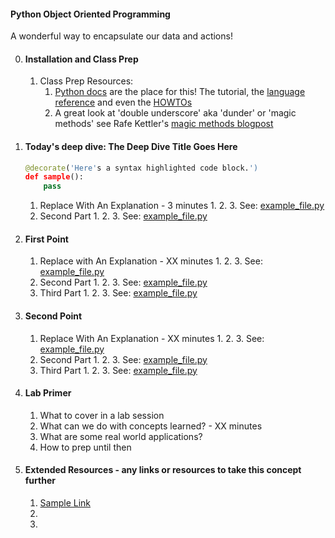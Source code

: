 #### Python Object Oriented Programming    


A wonderful way to encapsulate our data and actions!    

0. #### Installation and Class Prep     
    1. Class Prep Resources:     
        1. [Python docs](https://docs.python.org/2/) are the place for this! The tutorial, the [language reference](https://docs.python.org/2/reference/index.html) and even the [HOWTOs](https://docs.python.org/2/howto/index.html)    
        2. A great look at 'double underscore' aka 'dunder' or 'magic methods' see Rafe Kettler's [magic methods blogpost](http://rafekettler.com/magicmethods.html)           


1. #### Today's deep dive: The Deep Dive Title Goes Here

    ```python
    @decorate('Here's a syntax highlighted code block.')
    def sample():
        pass
    ```

    1. Replace With An Explanation - 3 minutes
        1. 
        2. 
        3. See: [example_file.py](example_file.py)
    2. Second Part
        1. 
        2. 
        3. See: [example_file.py](example_file.py)


2. #### First Point
    1. Replace with An Explanation - XX minutes
        1. 
        2. 
        3. See: [example_file.py](example_file.py)
    2. Second Part
        1. 
        2. 
        3. See: [example_file.py](example_file.py)
    3. Third Part
        1. 
        2. 
        3. See: [example_file.py](example_file.py)

3. #### Second Point
    1. Replace With An Explanation - XX minutes
        1. 
        2. 
        3. See: [example_file.py](example_file.py)
    2. Second Part
        1. 
        2. 
        3. See: [example_file.py](example_file.py)
    3. Third Part
        1. 
        2. 
        3. See: [example_file.py](example_file.py)


4. #### Lab Primer 
    1. What to cover in a lab session
    2. What can we do with concepts learned? - XX minutes   
    3. What are some real world applications?    
    4. How to prep until then


5. #### Extended Resources - any links or resources to take this concept further    
    1. [Sample Link](www.example.com)
    2. 
    3. 
